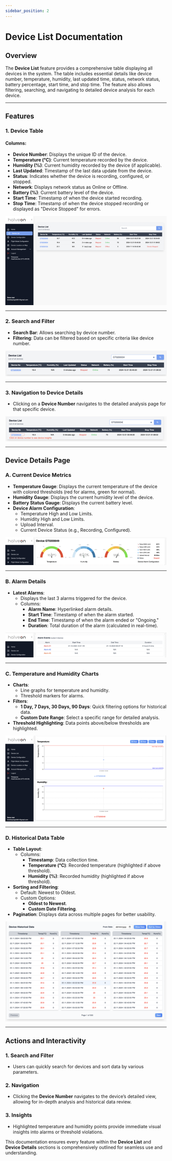 ```yaml
---
sidebar_position: 2
---
```


# Device List Documentation

## Overview
The **Device List** feature provides a comprehensive table displaying all devices in the system. The table includes essential details like device number, temperature, humidity, last updated time, status, network status, battery percentage, start time, and stop time. The feature also allows filtering, searching, and navigating to detailed device analysis for each device.

---

## Features

### 1. Device Table
#### Columns:
- **Device Number**: Displays the unique ID of the device.
- **Temperature (°C)**: Current temperature recorded by the device.
- **Humidity (%)**: Current humidity recorded by the device (if applicable).
- **Last Updated**: Timestamp of the last data update from the device.
- **Status**: Indicates whether the device is recording, configured, or stopped.
- **Network**: Displays network status as Online or Offline.
- **Battery (%)**: Current battery level of the device.
- **Start Time**: Timestamp of when the device started recording.
- **Stop Time**: Timestamp of when the device stopped recording or displayed as "Device Stopped" for errors.

![Device Table](../../static/img/device-list.png)

---

### 2. Search and Filter
- **Search Bar**: Allows searching by device number.
- **Filtering**: Data can be filtered based on specific criteria like device number.

![Search and Filter](../../static/img/device-list-search.png)

---

### 3. Navigation to Device Details
- Clicking on a **Device Number** navigates to the detailed analysis page for that specific device.

![Navigation to Device Details](../../static/img/device-list-click.png)

---

## Device Details Page

### A. Current Device Metrics
- **Temperature Gauge**: Displays the current temperature of the device with colored thresholds (red for alarms, green for normal).
- **Humidity Gauge**: Displays the current humidity level of the device.
- **Battery Status Gauge**: Displays the current battery level.
- **Device Alarm Configuration**:
  - Temperature High and Low Limits.
  - Humidity High and Low Limits.
  - Upload Interval.
  - Current Device Status (e.g., Recording, Configured).

![Current Device Metrics](../../static/img/device-list2.png)

---

### B. Alarm Details
- **Latest Alarms**:
  - Displays the last 3 alarms triggered for the device.
  - Columns:
    - **Alarm Name**: Hyperlinked alarm details.
    - **Start Time**: Timestamp of when the alarm started.
    - **End Time**: Timestamp of when the alarm ended or "Ongoing."
    - **Duration**: Total duration of the alarm (calculated in real-time).

![Alarm Details](../../static/img/device-list3.png)

---

### C. Temperature and Humidity Charts
- **Charts**:
  - Line graphs for temperature and humidity.
  - Threshold markers for alarms.
- **Filters**:
  - **1 Day, 7 Days, 30 Days, 90 Days**: Quick filtering options for historical data.
  - **Custom Date Range**: Select a specific range for detailed analysis.
- **Threshold Highlighting**: Data points above/below thresholds are highlighted.

![Temperature and Humidity Charts](../../static/img/device-list4.png)

---

### D. Historical Data Table
- **Table Layout**:
  - Columns:
    - **Timestamp**: Data collection time.
    - **Temperature (°C)**: Recorded temperature (highlighted if above threshold).
    - **Humidity (%)**: Recorded humidity (highlighted if above threshold).
- **Sorting and Filtering**:
  - Default: Newest to Oldest.
  - Custom Options:
    - **Oldest to Newest**.
    - **Custom Date Filtering**.
- **Pagination**: Displays data across multiple pages for better usability.

![Historical Data Table](../../static/img/device-list5.png)

---

## Actions and Interactivity

### 1. Search and Filter
- Users can quickly search for devices and sort data by various parameters.

### 2. Navigation
- Clicking the **Device Number** navigates to the device’s detailed view, allowing for in-depth analysis and historical data review.

### 3. Insights
- Highlighted temperature and humidity points provide immediate visual insights into alarms or threshold violations.

This documentation ensures every feature within the **Device List** and **Device Details** sections is comprehensively outlined for seamless use and understanding.
